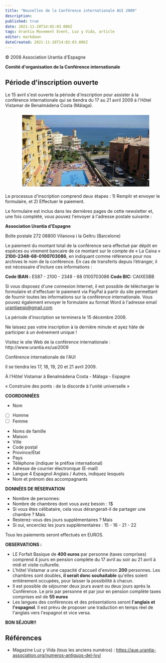 ```yaml
---
title: "Nouvelles de la Conférence internationale AUI 2009"
description: 
published: true
date: 2021-11-28T14:02:03.086Z
tags: Urantia Movement Event, Luz y Vida, article
editor: markdown
dateCreated: 2021-11-28T14:02:03.086Z
---
```


<p class="v-card v-sheet theme--light gray lighten-3 px-2">© 2008 Association Urantia d'Espagne</p>


**Comité d'organisation de la Conférence internationale**

## Période d'inscription ouverte

Le 15 avril s'est ouverte la période d'inscription pour assister à la conférence internationale qui se tiendra du 17 au 21 avril 2009 à l'Hôtel Vistamar de Benalmádena Costa (Málaga).

<figure id="Figure_1" class="image urantiapedia">
<img src="/image/article/Luz_y_Vida/LyV13/06.jpg">
</figure>

Le processus d'inscription comprend deux étapes : 1) Remplir et envoyer le formulaire, et 2) Effectuer le paiement.

Le formulaire est inclus dans les dernières pages de cette newsletter et, une fois complété, vous pouvez l'envoyer à l'adresse postale suivante :

**Association Urantia d'Espagne**

Boîte postale 272
08800 Vilanova i la Geltru
(Barcelone)

Le paiement du montant total de la conférence sera effectué par dépôt en espèces ou virement bancaire de ce montant sur le compte de « La Caixa » **2100-2348-68-0100703086**, en indiquant comme référence pour nos archives le nom de la conférence. En cas de transferts depuis l’étranger, il est nécessaire d’inclure ces informations :

**Code IBAN :** ES87 - 2100 - 2348 - 68 0100703086
**Code BIC:** CAIXESBB

Si vous disposez d'une connexion Internet, il est possible de télécharger le formulaire et d'effectuer le paiement via PayPal à partir du site permettant de fournir toutes les informations sur la conférence internationale. Vous pouvez également envoyer le formulaire au format Word à l'adresse email urantiaesp@gmail.com

La période d'inscription se terminera le 15 décembre 2008.

Ne laissez pas votre inscription à la dernière minute et ayez hâte de participer à un événement unique !

Visitez le site Web de la conférence internationale : http://www:urantia.es/uai2009

Conférence internationale de l'AUI

Il se tiendra les 17, 18, 19, 20 et 21 avril 2009.

À l'Hôtel Vistamar à Benalmádena Costa - Málaga - Espagne

« Construire des ponts : de la discorde à l'unité universelle »

**COORDONNÉES**

- Nom
- [ ] Homme
- [ ] Femme
- Noms de famille
- Maison
- Ville
- Code postal
- Province/État
- Pays
- Téléphone (indiquer le préfixe international)
- Adresse de courrier électronique (E-mail)
- Langue 4 Espagnol Anglais / Autres, indiquez lesquels
- Nom et prénom des accompagnants

**DONNÉES DE RÉSERVATION**

- Nombre de personnes:
- Nombre de chambres dont vous avez besoin : 1$
- Si vous êtes célibataire, cela vous dérangerait-il de partager une chambre ? Mais
- Resterez-vous des jours supplémentaires ? Mais
- Si oui, encerclez les jours supplémentaires : 15 - 16 - 21 - 22

Tous les paiements seront effectués en EUROS.

**OBSERVATIONS :**

* LE Forfait Basique de **400 euros** par personne (taxes comprises) comprend 4 jours en pension complète du 17 avril au soir au 21 avril à midi et visite culturelle.
* L'hôtel Vistamar a une capacité d'accueil d'environ **200** personnes. Les chambres sont doubles, **il serait donc souhaitable** qu'elles soient entièrement occupées, pour laisser la possibilité à chacun.
* Il est possible de séjourner deux jours avant ou deux jours après la Conférence. Le prix par personne et par jour en pension complète taxes comprises est de **55 euros**
* Les langues des conférences et des présentations seront **l'anglais et l'espagnol**. Il est prévu de proposer une traduction en temps réel de l'anglais vers l'espagnol et vice versa.


**BON SÉJOUR!!**

## Références

- Magazine Luz y Vida (tous les anciens numéros) : https://aue.urantia-association.org/numeros-antiguos-del-lyv/

